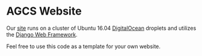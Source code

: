 # AGCS Website
Our [site](https://alphageek.xyz) runs on a cluster of Ubuntu 16.04 [DigitalOcean](https://m.do.co/c/9b25b239d056) droplets and utilizes the [Django Web Framework](https://www.djangoproject.com/).

Feel free to use this code as a template for your own website.
